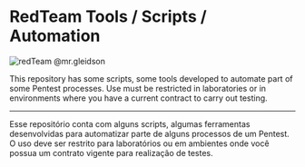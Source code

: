 # RedTeam Tools / Scripts / Automation

![redTeam @mr.gleidson](https://github.com/Mr-Gleidson/RedTeam/assets/71082395/580b572f-7bca-4e53-83ab-2bfcc84c77c9)

This repository has some scripts, some tools developed to automate part of some Pentest processes. Use must be restricted in laboratories or in environments where you have a current contract to carry out testing.
__________________________________________________________________________________________________________________________________________
Esse repositório conta com alguns scripts, algumas ferramentas desenvolvidas para automatizar parte de alguns processos de um Pentest. O uso deve ser restrito para laboratórios ou em ambientes onde você possua um contrato vigente para realização de testes.
